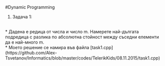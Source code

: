 #Dynamic Programming

1. Задача 1:
<br>
  * Дадена е редица от числа и число m. Намерете най-дългата подредица с разлика по абсолютна стойност между съседни елементи да е най-много m.
<br>
  * Моето решение се намира във файла [task1.cpp](https://github.com/Alex-Tsvetanov/Informatics/blob/master/codes/TelerikKids/08.11.2015/task1.cpp)

